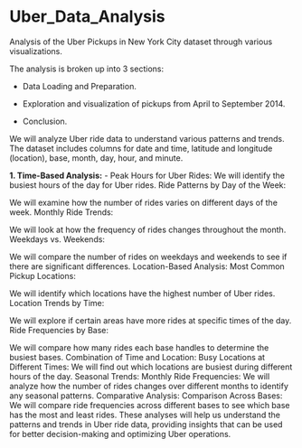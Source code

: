 # Uber_Data_Analysis

Analysis of the Uber Pickups in New York City dataset through various visualizations.

The analysis is broken up into 3 sections:
- Data Loading and Preparation.
* Exploration and visualization of pickups from April to September 2014.
+ Conclusion.

We will analyze Uber ride data to understand various patterns and trends. The dataset includes columns for date and time, latitude and longitude (location), base, month, day, hour, and minute.

**1. Time-Based Analysis:**
     - Peak Hours for Uber Rides: We will identify the busiest hours of the day for Uber rides.
Ride Patterns by Day of the Week:

We will examine how the number of rides varies on different days of the week.
Monthly Ride Trends:

We will look at how the frequency of rides changes throughout the month.
Weekdays vs. Weekends:

We will compare the number of rides on weekdays and weekends to see if there are significant differences.
Location-Based Analysis:
Most Common Pickup Locations:

We will identify which locations have the highest number of Uber rides.
Location Trends by Time:

We will explore if certain areas have more rides at specific times of the day.
Ride Frequencies by Base:

We will compare how many rides each base handles to determine the busiest bases.
Combination of Time and Location:
Busy Locations at Different Times:
We will find out which locations are busiest during different hours of the day.
Seasonal Trends:
Monthly Ride Frequencies:
We will analyze how the number of rides changes over different months to identify any seasonal patterns.
Comparative Analysis:
Comparison Across Bases:
We will compare ride frequencies across different bases to see which base has the most and least rides.
These analyses will help us understand the patterns and trends in Uber ride data, providing insights that can be used for better decision-making and optimizing Uber operations.
